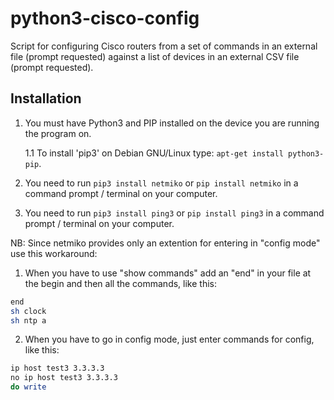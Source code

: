 # python3-cisco-config

Script for configuring Cisco routers from a set of commands in an external file (prompt requested) against a list of devices in an external CSV file (prompt requested). 

## Installation

1. You must have Python3 and PIP installed on the device you are running the program on.

    1.1 To install 'pip3' on Debian GNU/Linux type: `apt-get install python3-pip`.
3. You need to run `pip3 install netmiko` or `pip install netmiko` in a command prompt / terminal on your computer.
4. You need to run `pip3 install ping3` or `pip install ping3` in a command prompt / terminal on your computer.

NB: Since netmiko provides only an extention for entering in "config mode" use this workaround: 
1) When you have to use "show commands" add an "end" in your file at the begin and then all the commands, like this: 
  ```sh
end
sh clock
sh ntp a
  ```
2) When you have to go in config mode, just enter commands for config, like this:
  ```sh
ip host test3 3.3.3.3
no ip host test3 3.3.3.3
do write
  ```
